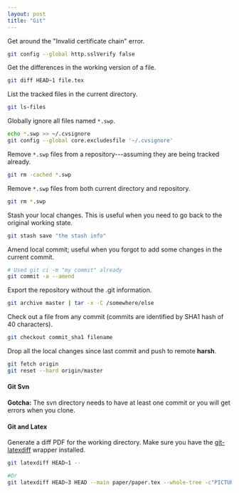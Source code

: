 ```yaml
---
layout: post 
title: "Git"
---
```


Get around the "Invalid certificate chain" error.

```bash
git config --global http.sslVerify false
```

Get the differences in the working version of a file.

```bash
git diff HEAD~1 file.tex
```

List the tracked files in the current directory.

```bash
git ls-files
```

Globally ignore all files named `*.swp`.

```bash
echo *.swp >> ~/.cvsignore
git config --global core.excludesfile '~/.cvsignore'
```

Remove `*.swp` files from a repository---assuming they are being tracked
already.

```bash
git rm -cached *.swp 
```

Remove `*.swp` files from both current directory and repository.

```bash
git rm *.swp
```

Stash your local changes. This is useful when you need to go back to the original
working state.  

```bash
git stash save "the stash info"
```

Amend local commit; useful when you forgot to add some changes in the current
commit.

```bash
# Used git ci -m "my commit" already
git commit -a --amend 
```

Export the repository without the .git information.

```bash
git archive master | tar -x -C /somewhere/else
```

Check out a file from any commit (commits are identified by SHA1 hash of 40
 characters).

```bash
git checkout commit_sha1 filename
```
Drop all the local changes since last commit and push to remote **harsh**.

```bash
git fetch origin
git reset --hard origin/master
```

#### Git Svn

**Gotcha:** The svn directory needs to have at least one commit or you will get errors when
you clone.

#### Git and Latex

Generate a diff PDF for the working directory. Make sure you have the [git-latexdiff](https://gitlab.com/git-latexdiff/git-latexdiff) wrapper installed.  

```bash
git latexdiff HEAD~1 --

#Or
git latexdiff HEAD~3 HEAD --main paper/paper.tex --whole-tree -c"PICTUREENV=(?:picture|DIFnomarkup|lstlisting|lstinline)[\w\d*@]*"
```



